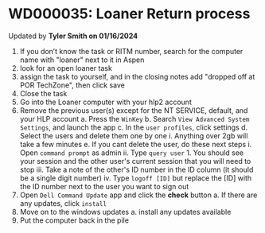 # WD000035: Loaner Return process
Updated by **Tyler Smith on 01/16/2024**

1. If you don’t know the task or RITM number, search for the computer name with "loaner" next to it in Aspen
2. look for an open loaner task
3. assign the task to yourself, and in the closing notes add "dropped off at POR TechZone", then click save
4. Close the task
5. Go into the Loaner computer with your hlp2 account
6. Remove the previous user(s) except for the NT SERVICE, default, and your HLP account
	a. Press the `WinKey`
	b. Search `View Advanced System Settings`, and launch the app
	c. In the `user profiles`, click settings
	d. Select the users and delete them one by one
		i. Anything over 2gb will take a few minutes
	e. If you cant delete the user, do these next steps
		i. Open `command prompt` as admin
		ii. Type `query user`
			1. You should see your session and the other user's current session that you will need to stop
		iii. Take a note of the other's ID number in the ID column (it should be a single digit number)
		iv. Type `logoff [ID]` but replace the [ID] with the ID number next to the user you want to sign out 
7. Open `Dell Command Update` app and click the **check** button
	a. If there are any updates, click `install`
8. Move on to the windows updates 
	a. install any updates available
9. Put the computer back in the pile